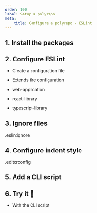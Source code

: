 ```yaml
---
order: 100
label: Setup a polyrepo
meta:
    title: Configure a polyrepo - ESLint
---
```


## 1. Install the packages

## 2. Configure ESLint

- Create a configuration file
- Extends the configuration

- web-application
- react-library
- typescript-library

## 3. Ignore files

.eslintignore

## 4. Configure indent style

.editorconfig

## 5. Add a CLI script

## 6. Try it :rocket:

- With the CLI script
